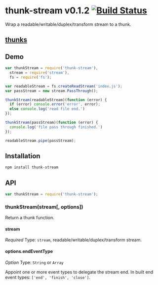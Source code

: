 thunk-stream v0.1.2 [![Build Status](https://travis-ci.org/zensh/thunk-stream.svg)](https://travis-ci.org/zensh/thunk-stream)
====
Wrap a readable/writable/duplex/transform stream to a thunk.

## [thunks](https://github.com/teambition/thunks)


## Demo

```js
var thunkStream = require('thunk-stream'),
  stream = require('stream'),
  fs = require('fs');

var readableStream = fs.createReadStream('index.js');
var passStream = new stream.PassThrough();

thunkStream(readableStream)(function (error) {
  if (error) console.error('error', error);
  else console.log('read file end.')
});

thunkStream(passStream)(function (error) {
  console.log('file pass through finished.')
});

readableStream.pipe(passStream);
```

## Installation

```bash
npm install thunk-stream
```

## API

```js
var thunkStream = require('thunk-stream');
```

### thunkStream(stream[, options])

Return a thunk function.

#### stream

*Required*
Type: `stream`, readable/writable/duplex/transform stream.

#### options.endEventType

*Option*
Type: `String` or `Array`

Appoint one or more event types to delegate the stream end. In built end event types: `['end', 'finish', 'close']`.
```
